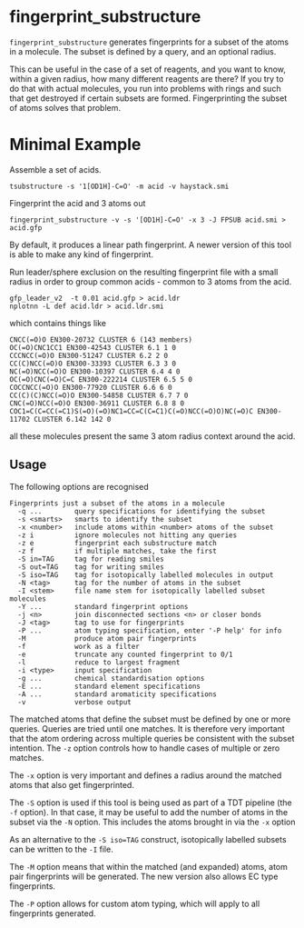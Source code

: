 # fingerprint_substructure

`fingerprint_substructure` generates fingerprints for a subset of the atoms in
a molecule. The subset is defined by a query, and an optional radius.

This can be useful in the case of a set of reagents, and you want to know,
within a given radius, how many different reagents are there? If you try
to do that with actual molecules, you run into problems with rings and such
that get destroyed if certain subsets are formed. Fingerprinting the
subset of atoms solves that problem.

# Minimal Example
Assemble a set of acids.  
```
tsubstructure -s '1[OD1H]-C=O' -m acid -v haystack.smi
```
Fingerprint the acid and 3 atoms out
``` 
fingerprint_substructure -v -s '[OD1H]-C=O' -x 3 -J FPSUB acid.smi > acid.gfp
```
By default, it produces a linear path fingerprint. A newer version of this tool
is able to make any kind of fingerprint.

Run leader/sphere exclusion on the resulting fingerprint file with a small
radius in order to group common acids - common to 3 atoms from the acid.
```
gfp_leader_v2  -t 0.01 acid.gfp > acid.ldr
nplotnn -L def acid.ldr > acid.ldr.smi
```
which contains things like
```
CNCC(=O)O EN300-20732 CLUSTER 6 (143 members)
OC(=O)CNC1CC1 EN300-42543 CLUSTER 6.1 1 0
CCCNCC(=O)O EN300-51247 CLUSTER 6.2 2 0
CC(C)NCC(=O)O EN300-33393 CLUSTER 6.3 3 0
NC(=O)NCC(=O)O EN300-10397 CLUSTER 6.4 4 0
OC(=O)CNC(=O)C=C EN300-222214 CLUSTER 6.5 5 0
COCCNCC(=O)O EN300-77920 CLUSTER 6.6 6 0
CC(C)(C)NCC(=O)O EN300-54858 CLUSTER 6.7 7 0
CNC(=O)NCC(=O)O EN300-36911 CLUSTER 6.8 8 0
COC1=C(C=CC(=C1)S(=O)(=O)NC1=CC=C(C=C1)C(=O)NCC(=O)O)NC(=O)C EN300-11702 CLUSTER 6.142 142 0
```
all these molecules present the same 3 atom radius context around the acid.


## Usage
The following options are recognised
```
Fingerprints just a subset of the atoms in a molecule
  -q ...        query specifications for identifying the subset
  -s <smarts>   smarts to identify the subset
  -x <number>   include atoms within <number> atoms of the subset
  -z i          ignore molecules not hitting any queries
  -z e          fingerprint each substructure match 
  -z f          if multiple matches, take the first
  -S in=TAG     tag for reading smiles
  -S out=TAG    tag for writing smiles
  -S iso=TAG    tag for isotopically labelled molecules in output
  -N <tag>      tag for the number of atoms in the subset
  -I <stem>     file name stem for isotopically labelled subset molecules
  -Y ...        standard fingerprint options
  -j <n>        join disconnected sections <n> or closer bonds
  -J <tag>      tag to use for fingerprints
  -P ...        atom typing specification, enter '-P help' for info
  -M            produce atom pair fingerprints
  -f            work as a filter
  -e            truncate any counted fingerprint to 0/1
  -l            reduce to largest fragment
  -i <type>     input specification
  -g ...        chemical standardisation options
  -E ...        standard element specifications
  -A ...        standard aromaticity specifications
  -v            verbose output
```

The matched atoms that define the subset must be defined by one or more queries.
Queries are tried until one matches. It is therefore very important that the
atom ordering across multiple queries be consistent with the subset intention. The
`-z` option controls how to handle cases of multiple or zero matches.

The `-x` option is very important and defines a radius around the matched atoms
that also get fingerprinted.

The `-S` option is used if this tool is being used as part of a TDT pipeline (the `-f` option).
In that case, it may be useful to add the number of atoms in the subset via the `-N` option. This 
includes the atoms brought in via the `-x` option

As an alternative to the `-S iso=TAG` construct, isotopically labelled subsets
can be written to the `-I` file.

The `-M` option means that within the matched (and expanded) atoms, atom pair
fingerprints will be generated. The new version also allows EC type fingerprints.

The `-P` option allows for custom atom typing, which will apply to all fingerprints
generated.

